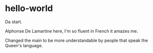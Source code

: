 # hello-world
Da start.

Alphonse De Lamartine here, I'm so fluent in French it amazes me.

Changed the main to be more understandable by people that speak the Queen's language.
